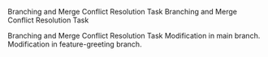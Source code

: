 Branching and Merge Conflict Resolution Task
Branching and Merge Conflict Resolution Task

Branching and Merge Conflict Resolution Task
Modification in main branch.
Modification in feature-greeting branch.


